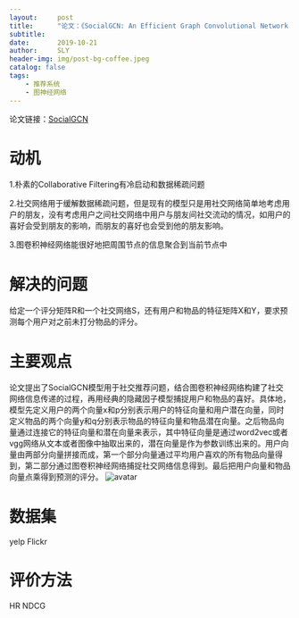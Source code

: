 ```yaml
---
layout:     post
title:      "论文：《SocialGCN: An Efficient Graph Convolutional Network based Model for Social Recommendation》（AAAI2019）"
subtitle:   
date:       2019-10-21
author:     SLY
header-img: img/post-bg-coffee.jpeg
catalog: false
tags:
    - 推荐系统
    - 图神经网络
---
```

论文链接：[SocialGCN](https://arxiv.org/pdf/1811.02815.pdf)

# 动机

1.朴素的Collaborative Filtering有冷启动和数据稀疏问题

2.社交网络用于缓解数据稀疏问题，但是现有的模型只是用社交网络简单地考虑用户的朋友，没有考虑用户之间社交网络中用户与朋友间社交流动的情况，如用户的喜好会受到朋友的影响，而朋友的喜好也会受到他的朋友影响。

3.图卷积神经网络能很好地把周围节点的信息聚合到当前节点中

# 解决的问题
给定一个评分矩阵R和一个社交网络S，还有用户和物品的特征矩阵X和Y，要求预测每个用户对之前未打分物品的评分。

# 主要观点
论文提出了SocialGCN模型用于社交推荐问题，结合图卷积神经网络构建了社交网络信息传递的过程，再用经典的隐藏因子模型捕捉用户和物品的喜好。具体地，模型先定义用户的两个向量x和p分别表示用户的特征向量和用户潜在向量，同时定义物品的两个向量y和q分别表示物品的特征向量和物品潜在向量。之后物品向量通过连接它的特征向量和潜在向量来表示，其中特征向量是通过word2vec或者vgg网络从文本或者图像中抽取出来的，潜在向量是作为参数训练出来的。用户向量由两部分向量拼接而成，第一个部分向量通过平均用户喜欢的所有物品向量得到，第二部分通过图卷积神经网络捕捉社交网络信息得到。最后把用户向量和物品向量点乘得到预测的评分。
![avatar](https://raw.githubusercontent.com/Herumw/picture-for-markdownblog/master/picture/socialgcn.png)

# 数据集
yelp
Flickr

# 评价方法
HR
NDCG
